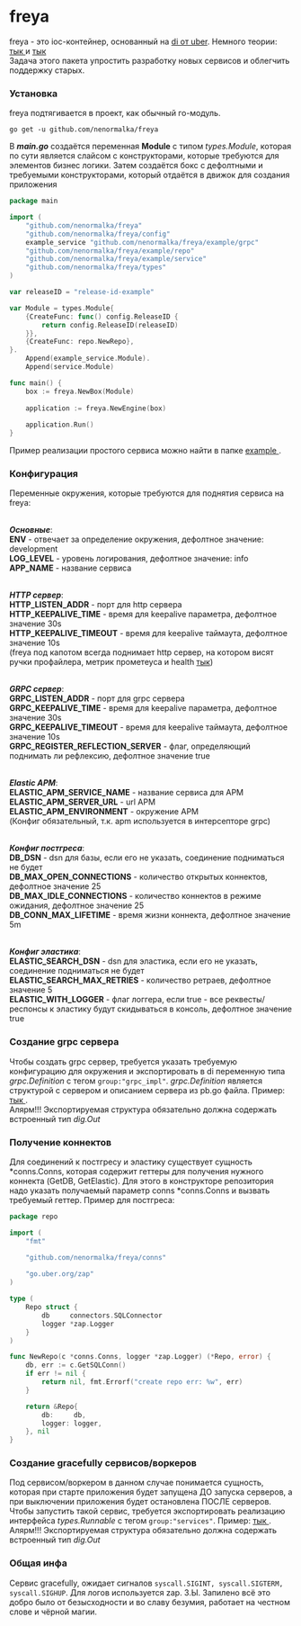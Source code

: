 # freya

<p> 
freya - это ioc-контейнер, основанный на <a href="https://github.com/uber-go/dig"> di от uber</a>.
Немного теории: 
<a href="https://habr.com/ru/post/321344/"> тык </a> и
<a href="https://habr.com/ru/post/131993/"> тык </a>
<br>
Задача этого пакета упростить разработку новых сервисов и облегчить поддержку старых.

</p>

<p>

### Установка

freya подтягивается в проект, как обычный го-модуль.

```shell
go get -u github.com/nenormalka/freya
```

В ***main.go*** создаётся переменная **Module** с типом *types.Module*, которая по сути является
слайсом с конструкторами, которые требуются для элементов бизнес логики. Затем создаётся бокс
с дефолтными и требуемыми конструкторами, который отдаётся в движок для создания
приложения

```go
package main

import (
    "github.com/nenormalka/freya"
    "github.com/nenormalka/freya/config"
    example_service "github.com/nenormalka/freya/example/grpc"
    "github.com/nenormalka/freya/example/repo"
    "github.com/nenormalka/freya/example/service"
    "github.com/nenormalka/freya/types"
)

var releaseID = "release-id-example"

var Module = types.Module{
    {CreateFunc: func() config.ReleaseID {
        return config.ReleaseID(releaseID)
    }},
    {CreateFunc: repo.NewRepo},
}.
    Append(example_service.Module).
    Append(service.Module)

func main() {
    box := freya.NewBox(Module)
    
    application := freya.NewEngine(box)
    
    application.Run()	
}
```

Пример реализации простого сервиса можно найти в папке <a href="https://github.com/nenormalka/freya/-/blob/master/example/main.go"> example </a>.
</p>

<p>

### Конфигурация

Переменные окружения, которые требуются для поднятия сервиса на freya:
<br>
<br>

***Основные***:
<br>
**ENV** - отвечает за определение окружения, дефолтное значение: development<br>
**LOG_LEVEL** - уровень логирования, дефолтное значение: info<br>
**APP_NAME** - название сервиса
<br>
<br>

***HTTP сервер***:
<br>
**HTTP_LISTEN_ADDR** - порт для http сервера<br>
**HTTP_KEEPALIVE_TIME** - время для keepalive параметра, дефолтное значение 30s<br>
**HTTP_KEEPALIVE_TIMEOUT** - время для keepalive таймаута, дефолтное значение 10s <br>
(freya под капотом всегда поднимает http сервер, на котором висят ручки профайлера, метрик прометеуса и health [тык](https://github.com/nenormalka/freya/-/blob/master/http/server.go#L31))
<br>
<br>

***GRPC сервер***:
<br>
**GRPC_LISTEN_ADDR** - порт для grpc сервера<br>
**GRPC_KEEPALIVE_TIME** - время для keepalive параметра, дефолтное значение 30s<br>
**GRPC_KEEPALIVE_TIMEOUT** - время для keepalive таймаута, дефолтное значение 10s<br>
**GRPC_REGISTER_REFLECTION_SERVER** - флаг, определяющий поднимать ли рефлексию, дефолтное значение true
<br>
<br>

***Elastic APM***:
<br>
**ELASTIC_APM_SERVICE_NAME** - название сервиса для APM<br>
**ELASTIC_APM_SERVER_URL** - url APM<br>
**ELASTIC_APM_ENVIRONMENT** - окружение APM<br>
(Конфиг обязательный, т.к. apm используется в интерсепторе grpc)
<br>
<br>

***Конфиг постгреса***:
<br>
**DB_DSN** - dsn для базы, если его не указать, соединение подниматься не будет<br>
**DB_MAX_OPEN_CONNECTIONS** - количество открытых коннектов, дефолтное значение 25<br>
**DB_MAX_IDLE_CONNECTIONS** - количество коннектов в режиме ожидания, дефолтное значение 25<br>
**DB_CONN_MAX_LIFETIME** - время жизни коннекта, дефолтное значение 5m
<br>
<br>

***Конфиг эластика***:
<br>
**ELASTIC_SEARCH_DSN** - dsn для эластика, если его не указать, соединение подниматься не будет<br>
**ELASTIC_SEARCH_MAX_RETRIES** - количество ретраев, дефолтное значение 5<br>
**ELASTIC_WITH_LOGGER** - флаг логгера, если true - все реквесты/респонсы к эластику будут скидываться в консоль, дефолтное значение true<br>
</p>

<p>

### Создание grpc сервера

Чтобы создать grpc сервер, требуется указать требуемую конфигурацию для окружения и экспортировать в di 
переменную типа *grpc.Definition* с тегом `group:"grpc_impl"`. *grpc.Definition* является структурой 
с сервером и описанием сервера из pb.go файла. Пример: 
<a href="https://github.com/nenormalka/freya/-/blob/master/example/grpc/server.go#L22"> тык </a>.
<br>
Алярм!!! Экспортируемая структура обязательно должна содержать встроенный тип *dig.Out*

</p>

<p>

### Получение коннектов

Для соединений к постгресу и эластику существует сущность *conns.Conns, которая содержит геттеры
для получения нужного коннекта (GetDB, GetElastic). Для этого в конструкторе репозитория надо указать получаемый параметр
conns *conns.Conns и вызвать требуемый геттер. Пример для постгреса:

```go
package repo

import (
    "fmt"

    "github.com/nenormalka/freya/conns"
	
    "go.uber.org/zap"
)

type (
    Repo struct {
        db     connectors.SQLConnector
        logger *zap.Logger
    }
)

func NewRepo(c *conns.Conns, logger *zap.Logger) (*Repo, error) {
	db, err := c.GetSQLConn()
	if err != nil {
		return nil, fmt.Errorf("create repo err: %w", err)
	}

	return &Repo{
		db:     db,
		logger: logger,
	}, nil
}
```

</p>

<p>

### Создание gracefully сервисов/воркеров

Под сервисом/воркером в данном случае понимается сущность, которая при старте приложения будет запущена
ДО запуска серверов, а при выключении приложения будет остановлена ПОСЛЕ серверов. Чтобы запустить 
такой сервис, требуется экспортировать реализацию интерфейса *types.Runnable* с тегом `group:"services"`. 
Пример: <a href="https://github.com/nenormalka/freya/-/blob/master/example/service/service.go"> тык </a>.
<br>
Алярм!!! Экспортируемая структура обязательно должна содержать встроенный тип *dig.Out*

</p>

<p>

### Общая инфа

Сервис gracefully, ожидает сигналов `syscall.SIGINT, syscall.SIGTERM, syscall.SIGHUP`. Для логов 
используется zap.
З.Ы. Запилено всё это добро было от безысходности и во славу безумия, работает на честном
слове и чёрной магии.

</p>

